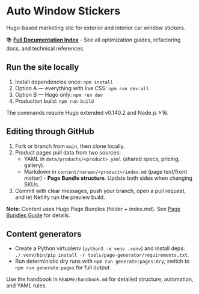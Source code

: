 # Auto Window Stickers

Hugo-based marketing site for exterior and interior car window stickers. 

📚 **[Full Documentation Index](README/INDEX.md)** - See all optimization guides, refactoring docs, and technical references.

## Run the site locally
1. Install dependencies once: `npm install`
2. Option A — everything with live CSS: `npm run dev:all`
3. Option B — Hugo only: `npm run dev`
4. Production build: `npm run build`

The commands require Hugo extended v0.140.2 and Node.js ≥16.

## Editing through GitHub
1. Fork or branch from `main`, then clone locally.
2. Product pages pull data from two sources:
   - YAML in `data/products/<product>.yaml` (shared specs, pricing, gallery).
   - Markdown in `content/<area>/<product>/index.md` (page text/front matter) - **Page Bundle structure**.
   Update both sides when changing SKUs.
3. Commit with clear messages, push your branch, open a pull request, and let Netlify run the preview build.

**Note**: Content uses Hugo Page Bundles (folder + index.md). See [Page Bundles Guide](README/MIGRATION-TO-BUNDLES.md) for details.

## Content generators
- Create a Python virtualenv (`python3 -m venv .venv`) and install deps: `./.venv/bin/pip install -r tools/page-generator/requirements.txt`.
- Run deterministic dry runs with `npm run generate:pages:dry`; switch to `npm run generate:pages` for full output.

Use the handbook in `README/handbook.md` for detailed structure, automation, and YAML rules.
